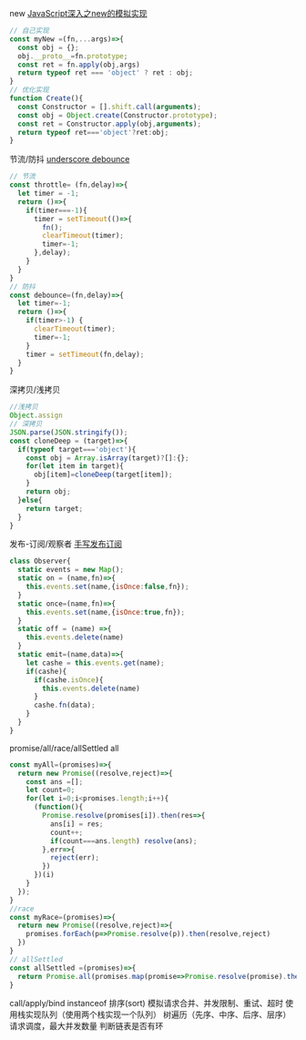 new
[JavaScript深入之new的模拟实现](https://juejin.cn/post/6844903476766441479)
```js
// 自己实现
const myNew =(fn,...args)=>{
  const obj = {};
  obj.__proto__=fn.prototype;
  const ret = fn.apply(obj,args)
  return typeof ret === 'object' ? ret : obj;
}
// 优化实现
function Create(){
  const Constructor = [].shift.call(arguments);
  const obj = Object.create(Constructor.prototype);
  const ret = Constructor.apply(obj,arguments);
  return typeof ret==='object'?ret:obj;
}
```
节流/防抖
[underscore debounce](https://github.com/jashkenas/underscore/blob/master/modules/debounce.js)
```js
// 节流
const throttle= (fn,delay)=>{
  let timer = -1;
  return ()=>{
    if(timer===-1){
      timer = setTimeout(()=>{
        fn();
        clearTimeout(timer);
        timer=-1;
      },delay);
    }
  }
}
// 防抖
const debounce=(fn,delay)=>{
  let timer=-1;
  return ()=>{
    if(timer>-1) {
      clearTimeout(timer);
      timer=-1;
    }
    timer = setTimeout(fn,delay);
  }
}
```
深拷贝/浅拷贝
```js
//浅拷贝
Object.assign
// 深拷贝
JSON.parse(JSON.stringify());
const cloneDeep = (target)=>{
  if(typeof target==='object'){
    const obj = Array.isArray(target)?[]:{};
    for(let item in target){
      obj[item]=cloneDeep(target[item]);
    }
    return obj;
  }else{
    return target;
  }
}
```
发布-订阅/观察者
[手写发布订阅](https://github.com/lgwebdream/FE-Interview/issues/34)
```js
class Observer{
  static events = new Map();
  static on = (name,fn)=>{
    this.events.set(name,{isOnce:false,fn});
  }
  static once=(name,fn)=>{
    this.events.set(name,{isOnce:true,fn});
  }
  static off = (name) =>{
    this.events.delete(name)
  }
  static emit=(name,data)=>{
    let cashe = this.events.get(name);
    if(cashe){
      if(cashe.isOnce){
        this.events.delete(name)
      }
      cashe.fn(data);
    }
  }
}
```
promise/all/race/allSettled
all
```js
const myAll=(promises)=>{
  return new Promise((resolve,reject)=>{
    const ans =[];
    let count=0;
    for(let i=0;i<promises.length;i++){
      (function(){
        Promise.resolve(promises[i]).then(res=>{
          ans[i] = res;
          count++;
          if(count===ans.length) resolve(ans);
        },err=>{
          reject(err);
        })
      })(i)
    }
  });
}
//race
const myRace=(promises)=>{
  return new Promise((resolve,reject)=>{
    promises.forEach(p=>Promise.resolve(p)).then(resolve,reject)
  })
}
// allSettled
const allSettled =(promises)=>{
  return Promise.all(promises.map(promise=>Promise.resolve(promise).then(res=>({status:'fulfilled',res},err=>({status:'rejected',err})))))
}
```
call/apply/bind
instanceof
排序(sort)
模拟请求合并、并发限制、重试、超时
使用栈实现队列（使用两个栈实现一个队列）
树遍历（先序、中序、后序、层序）
请求调度，最大并发数量
判断链表是否有环